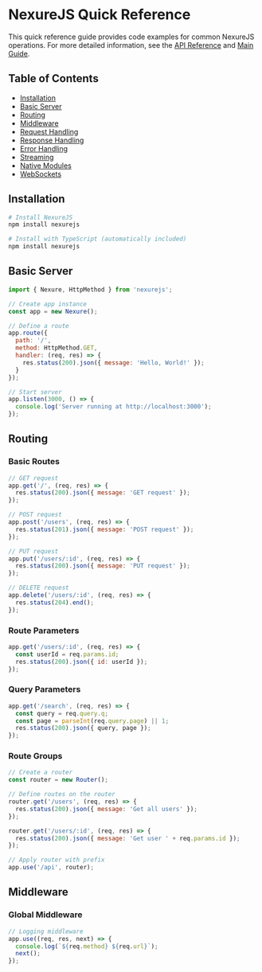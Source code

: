 # NexureJS Quick Reference

This quick reference guide provides code examples for common NexureJS operations. For more detailed information, see the [API Reference](./API_REFERENCE.md) and [Main Guide](./MAIN_GUIDE.md).

## Table of Contents
- [Installation](#installation)
- [Basic Server](#basic-server)
- [Routing](#routing)
- [Middleware](#middleware)
- [Request Handling](#request-handling)
- [Response Handling](#response-handling)
- [Error Handling](#error-handling)
- [Streaming](#streaming)
- [Native Modules](#native-modules)
- [WebSockets](#websockets)

## Installation

```bash
# Install NexureJS
npm install nexurejs

# Install with TypeScript (automatically included)
npm install nexurejs
```

## Basic Server

```javascript
import { Nexure, HttpMethod } from 'nexurejs';

// Create app instance
const app = new Nexure();

// Define a route
app.route({
  path: '/',
  method: HttpMethod.GET,
  handler: (req, res) => {
    res.status(200).json({ message: 'Hello, World!' });
  }
});

// Start server
app.listen(3000, () => {
  console.log('Server running at http://localhost:3000');
});
```

## Routing

### Basic Routes

```javascript
// GET request
app.get('/', (req, res) => {
  res.status(200).json({ message: 'GET request' });
});

// POST request
app.post('/users', (req, res) => {
  res.status(201).json({ message: 'POST request' });
});

// PUT request
app.put('/users/:id', (req, res) => {
  res.status(200).json({ message: 'PUT request' });
});

// DELETE request
app.delete('/users/:id', (req, res) => {
  res.status(204).end();
});
```

### Route Parameters

```javascript
app.get('/users/:id', (req, res) => {
  const userId = req.params.id;
  res.status(200).json({ id: userId });
});
```

### Query Parameters

```javascript
app.get('/search', (req, res) => {
  const query = req.query.q;
  const page = parseInt(req.query.page) || 1;
  res.status(200).json({ query, page });
});
```

### Route Groups

```javascript
// Create a router
const router = new Router();

// Define routes on the router
router.get('/users', (req, res) => {
  res.status(200).json({ message: 'Get all users' });
});

router.get('/users/:id', (req, res) => {
  res.status(200).json({ message: 'Get user ' + req.params.id });
});

// Apply router with prefix
app.use('/api', router);
```

## Middleware

### Global Middleware

```javascript
// Logging middleware
app.use((req, res, next) => {
  console.log(`${req.method} ${req.url}`);
  next();
});
```
